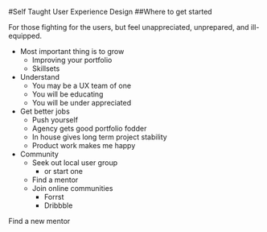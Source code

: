 #Self Taught User Experience Design
##Where to get started

For those fighting for the users, but feel unappreciated, unprepared, and ill-equipped.

* Most important thing is to grow
	* Improving your portfolio
	* Skillsets
* Understand
	* You may be a UX team of one
	* You will be educating
	* You will be under appreciated
* Get better jobs
	* Push yourself
	* Agency gets good portfolio fodder
	* In house gives long term project stability
	* Product work makes me happy
* Community
	* Seek out local user group
		* or start one
	* Find a mentor
	* Join online communities
		* Forrst
		* Dribbble



Find a new mentor